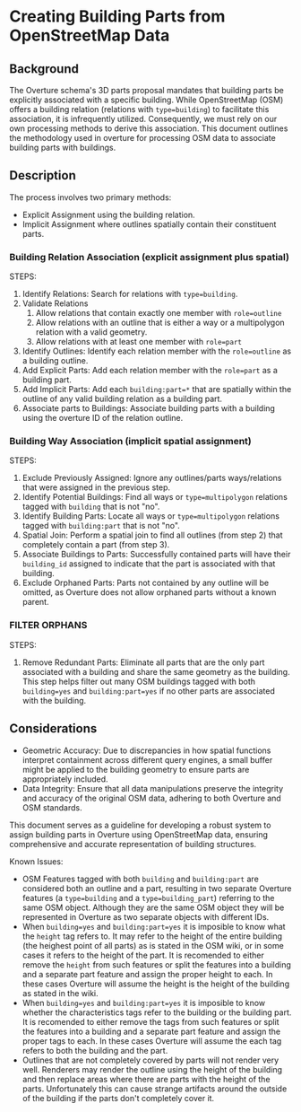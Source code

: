 # Creating Building Parts from OpenStreetMap Data

## Background
The Overture schema's 3D parts proposal mandates that building parts be explicitly associated with a specific building. While OpenStreetMap (OSM) offers a building relation (relations with `type=building`) to facilitate this association, it is infrequently utilized. Consequently, we must rely on our own processing methods to derive this association. This document outlines the methodology used in overture for processing OSM data to associate building parts with buildings.

## Description
The process involves two primary methods:
- Explicit Assignment using the building relation.
- Implicit Assignment where outlines spatially contain their constituent parts.

### Building Relation Association (explicit assignment plus spatial)
STEPS:
1. Identify Relations: Search for relations with `type=building`.
1. Validate Relations
    1. Allow relations that contain exactly one member with `role=outline`
    1. Allow relations with an outline that is either a way or a multipolygon relation with a valid geometry.
    1. Allow relations with at least one member with `role=part`
1. Identify Outlines: Identify each relation member with the `role=outline` as a building outline.
1. Add Explicit Parts: Add each relation member with the `role=part` as a building part.
1. Add Implicit Parts: Add each `building:part=*` that are spatially within the outline of any valid building relation as a building part.
1. Associate parts to Buildings: Associate building parts with a building using the overture ID of the relation outline.

### Building Way Association (implicit spatial assignment)
STEPS:
1. Exclude Previously Assigned: Ignore any outlines/parts ways/relations that were assigned in the previous step.
1. Identify Potential Buildings: Find all ways or `type=multipolygon` relations tagged with `building` that is not "no".
1. Identify Building Parts: Locate all ways or `type=multipolygon` relations tagged with `building:part` that is not "no".
1. Spatial Join: Perform a spatial join to find all outlines (from step 2) that completely contain a part (from step 3).
1. Associate Buildings to Parts: Successfully contained parts will have their `building_id` assigned to indicate that the part is associated with that building.
1. Exclude Orphaned Parts: Parts not contained by any outline will be omitted, as Overture does not allow orphaned parts without a known parent.

### FILTER ORPHANS
STEPS:
1. Remove Redundant Parts: Eliminate all parts that are the only part associated with a building and share the same geometry as the building. This step helps filter out many OSM buildings tagged with both `building=yes` and `building:part=yes` if no other parts are associated with the building.

## Considerations
 - Geometric Accuracy: Due to discrepancies in how spatial functions interpret containment across different query engines, a small buffer might be applied to the building geometry to ensure parts are appropriately included.
 - Data Integrity: Ensure that all data manipulations preserve the integrity and accuracy of the original OSM data, adhering to both Overture and OSM standards.

This document serves as a guideline for developing a robust system to assign building parts in Overture using OpenStreetMap data, ensuring comprehensive and accurate representation of building structures.

Known Issues:
 - OSM Features tagged with both `building` and `building:part` are considered both an outline and a part, resulting in two separate Overture features (a `type=building` and a `type=building_part`) referring to the same OSM object. Although they are the same OSM object they will be represented in Overture as two separate objects with different IDs.
 - When `building=yes` and `building:part=yes` it is imposible to know what the `height` tag refers to. It may refer to the height of the entire building (the heighest point of all parts) as is stated in the OSM wiki, or in some cases it refers to the height of the part. It is recomended to either remove the `height` from such features or split the features into a building and a separate part feature and assign the proper height to each. In these cases Overture will assume the height is the height of the building as stated in the wiki.
 - When `building=yes` and `building:part=yes` it is imposible to know whether the characteristics tags refer to the building or the building part. It is recomended to either remove the tags from such features or split the features into a building and a separate part feature and assign the proper tags to each. In these cases Overture will assume the each tag refers to both the building and the part.
 - Outlines that are not completely covered by parts will not render very well. Renderers may render the outline using the height of the building and then replace areas where there are parts with the height of the parts. Unfortunately this can cause strange artifacts around the outside of the building if the parts don't completely cover it.
